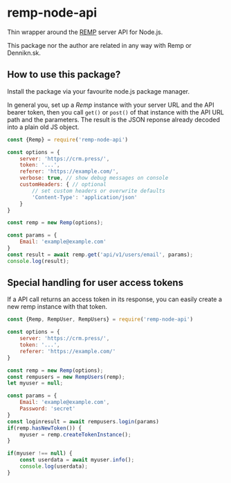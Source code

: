 # remp-node-api

Thin wrapper around the [REMP](https://github.com/remp2020/) server API for Node.js.

This package nor the author are related in any way with Remp or Dennikn.sk.

## How to use this package?

Install the package via your favourite node.js package manager.

In general you, set up a *Remp* instance with your server URL and the API bearer token, then you call `get()` or `post()` of that instance with the API  URL path and the parameters. The result is the JSON reponse already decoded into a plain old JS object.

```js
const {Remp} = require('remp-node-api')

const options = {
    server: 'https://crm.press/',
    token: '...',
    referer: 'https://example.com/',
    verbose: true, // show debug messages on console
    customHeaders: { // optional
        // set custom headers or overwrite defaults
        'Content-Type': 'application/json'
    }
}

const remp = new Remp(options);

const params = {
    Email: 'example@example.com'
}
const result = await remp.get('api/v1/users/email', params);
console.log(result);
```

## Special handling for user access tokens

If a API call returns an access token in its response, you can easily create a new remp instance with that token.

```js
const {Remp, RempUser, RempUsers} = require('remp-node-api')

const options = {
    server: 'https://crm.press/',
    token: '...',
    referer: 'https://example.com/'
}

const remp = new Remp(options);
const rempusers = new RempUsers(remp);
let myuser = null;

const params = {
    Email: 'example@example.com',
    Password: 'secret'
}
const loginresult = await rempusers.login(params)
if(remp.hasNewToken()) {
    myuser = remp.createTokenInstance();
}

if(myuser !== null) {
    const userdata = await myuser.info();
    console.log(userdata);
}
```
